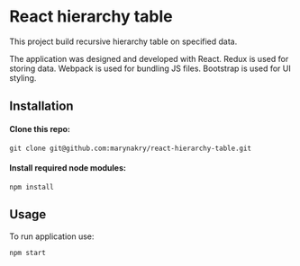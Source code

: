 # React hierarchy table

This project build recursive hierarchy table on specified data.

The application was designed and developed with React.
Redux is used for storing data. Webpack is used for bundling JS files.
Bootstrap is used for UI styling.   


## Installation


#### Clone this repo:

```
git clone git@github.com:marynakry/react-hierarchy-table.git
```

#### Install required node modules:
```
npm install
```

## Usage

To run application use:
```
npm start
```


